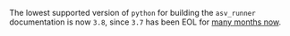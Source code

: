 The lowest supported version of `python` for building the `asv_runner` documentation is now `3.8`, since `3.7` has been EOL for [many months
now](https://endoflife.date/python).
